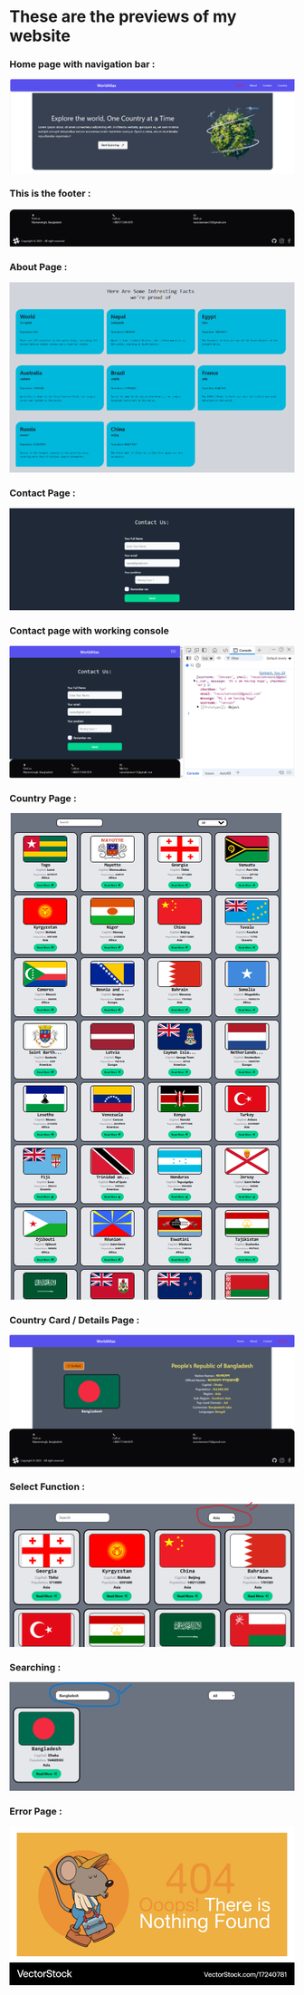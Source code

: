 <html>
<head>
<tittle><h1>These are the previews of my website</h1></tittle>
</head>
<body>
<h3>Home page with navigation bar :</h3>
<img src="/home.png"></br>
<h3>This is the footer :</h3>
<img src="/footer.png"></br>
<h3>About Page :</h3>
<img src="/about.png"></br>
<h3>Contact Page :</h3>
<img src="/contact.png"></br>
<h3>Contact page with working console </h3>
<img src="/contactWorking.png"></br>
<h3>Country Page :</h3>
<img src="/country.png"></br>
<h3>Country Card / Details Page :</h3>
<img src="/carddetails.png"></br>
<h3>Select Function :</h3>
<img src="/select.png"></br>
<h3>Searching :</h3>
<img src="/search.png"></br>
<h3>Error Page :</h3>
<img src="/error.jpg"></br>


</body>
